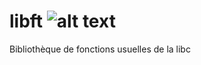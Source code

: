 # libft                                                                                                     ![alt text][logo]
Bibliothèque de fonctions usuelles de la libc

[logo]: http://www.cfa-stephenson.fr/sites/default/files/images/%C3%A9cole%2042%20logo.png "Logo42"
